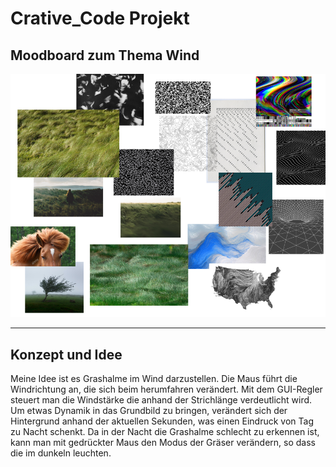 # Crative_Code Projekt

## Moodboard zum Thema Wind 

![Moodboard](Moodboard_wetter_desi.png)

---

## Konzept und Idee

Meine Idee ist es Grashalme im Wind darzustellen. Die Maus führt die Windrichtung an, die sich beim herumfahren verändert.
Mit dem GUI-Regler steuert man die Windstärke die anhand der Strichlänge verdeutlicht wird. Um etwas Dynamik in das Grundbild zu bringen,
verändert sich der Hintergrund anhand der aktuellen Sekunden, was einen Eindruck von Tag zu Nacht schenkt. Da in der Nacht die Grashalme
schlecht zu erkennen ist, kann man mit gedrückter Maus den Modus der Gräser verändern, so dass die im dunkeln leuchten.
